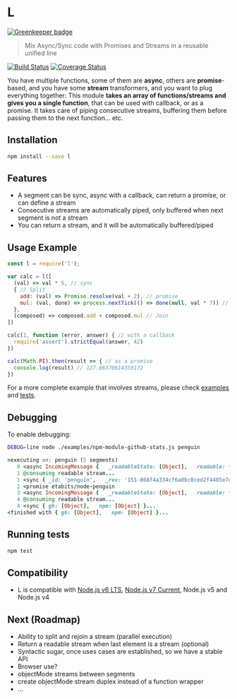 # L

[![Greenkeeper badge](https://badges.greenkeeper.io/etabits/l.svg)](https://greenkeeper.io/)
> Mix Async/Sync code with Promises and Streams in a reusable unified line

[![Build Status](https://travis-ci.org/etabits/l.svg?branch=master)](https://travis-ci.org/etabits/l)
[![Coverage Status](https://coveralls.io/repos/github/etabits/l/badge.svg?branch=master)](https://coveralls.io/github/etabits/l?branch=master)

You have multiple functions, some of them are **async**, others are **promise**-based, and you have some **stream** transformers, and you want to plug everything together: This module **takes an array of functions/streams and gives you a single function**, that can be used with callback, or as a promise. It takes care of piping consecutive streams, buffering them before passing them to the next function... etc.

## Installation
```sh
npm install --save l
```

## Features
* A segment can be sync, async with a callback, can return a promise, or can define a stream
* Consecutive streams are automatically piped, only buffered when next segment is not a stream
* You can return a stream, and it will be automatically buffered/piped

## Usage Example
```js
const l = require('l');

var calc = l([
  (val) => val * 5, // sync
  { // Split
    add: (val) => Promise.resolve(val + 2), // promise
    mul: (val, done) => process.nextTick(() => done(null, val * 7)) // async
  },
  (composed) => composed.add + composed.mul // Join
])

calc(1, function (error, answer) { // with a callback
  require('assert').strictEqual(answer, 42)
})

calc(Math.PI).then(result => { // as a promise
  console.log(result) // 127.66370614359172
})
```
For a more complete example that involves streams, please check [examples](https://github.com/etabits/l/tree/master/examples) and [tests](https://github.com/etabits/l/tree/master/test).

## Debugging
To enable debugging:
```sh
DEBUG=line node ./examples/npm-module-github-stats.js penguin
```
<!--- I mark it as ruby because colors look nice -->
```ruby
>executing on: penguin (5 segments)
   0 <async IncomingMessage {   _readableState: [Object],   readable: true,...
   1 @consuming readable stream...
   1 <sync { _id: 'penguin',   _rev: '151-868f4a334cf6a0bc8ced2f4485e7da78',   name: 'penguin',...
   2 <promise etabits/node-penguin
   3 <async IncomingMessage {   _readableState: [Object],   readable: true,...
   4 @consuming readable stream...
   4 <sync { gh: [Object],   npm: [Object] }...
<finished with { gh: [Object],   npm: [Object] }...
```

## Running tests
```sh
npm test
```

## Compatibility
* L is compatible with [Node.js v6 LTS](https://nodejs.org/en/download/), [Node.js v7 Current](https://nodejs.org/en/download/current/), Node.js v5 and Node.js v4

## Next (Roadmap)
* Ability to split and rejoin a stream (parallel execution)
* Return a readable stream when last element is a stream (optional)
* Syntactic sugar, once uses cases are established, so we have a stable API
* Browser use?
* objectMode streams between segments
* create objectMode stream duplex instead of a function wrapper
* ...
